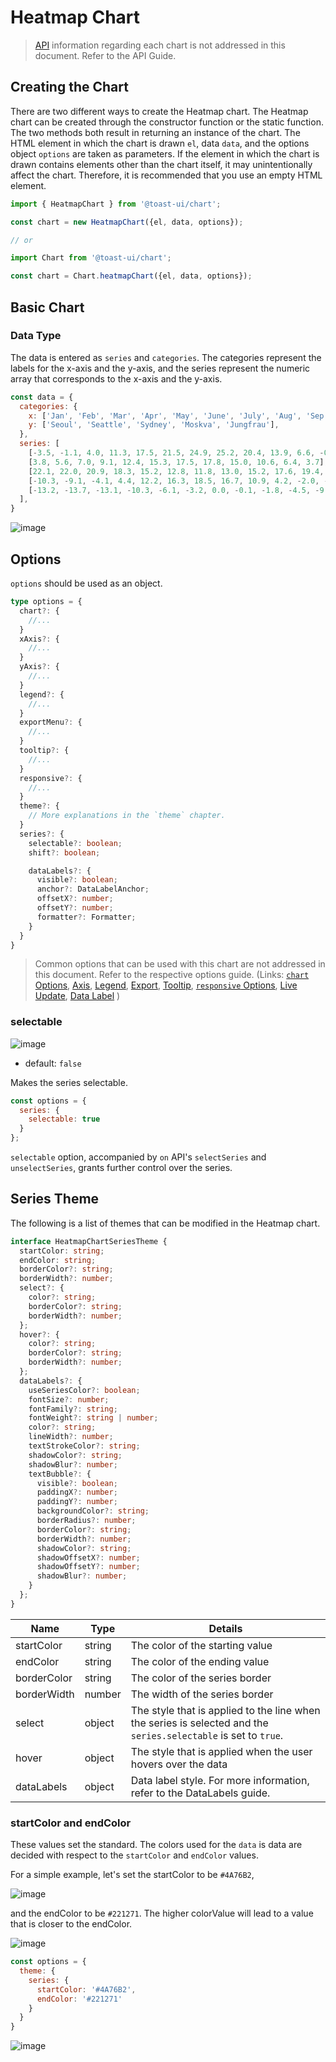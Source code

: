 # Heatmap Chart

> [API](./common-api.md) information regarding each chart is not addressed in this document. Refer to the API Guide. 

## Creating the Chart

There are two different ways to create the Heatmap chart. The Heatmap chart can be created through the constructor function or the static function. The two methods both result in returning an instance of the chart. The HTML element in which the chart is drawn `el`, data `data`, and the options object `options` are taken as parameters. If the element in which the chart is drawn contains elements other than the chart itself, it may unintentionally affect the chart. Therefore, it is recommended that you use an empty HTML element.

```js
import { HeatmapChart } from '@toast-ui/chart';

const chart = new HeatmapChart({el, data, options});

// or

import Chart from '@toast-ui/chart';

const chart = Chart.heatmapChart({el, data, options});
```

## Basic Chart

### Data Type

The data is entered as `series` and `categories`. The categories represent the labels for the x-axis and the y-axis, and the series represent the numeric array that corresponds to the x-axis and the y-axis. 

```js
const data = {
  categories: {
    x: ['Jan', 'Feb', 'Mar', 'Apr', 'May', 'June', 'July', 'Aug', 'Sep', 'Oct', 'Nov', 'Dec'],
    y: ['Seoul', 'Seattle', 'Sydney', 'Moskva', 'Jungfrau'],
  },
  series: [
    [-3.5, -1.1, 4.0, 11.3, 17.5, 21.5, 24.9, 25.2, 20.4, 13.9, 6.6, -0.6],
    [3.8, 5.6, 7.0, 9.1, 12.4, 15.3, 17.5, 17.8, 15.0, 10.6, 6.4, 3.7],
    [22.1, 22.0, 20.9, 18.3, 15.2, 12.8, 11.8, 13.0, 15.2, 17.6, 19.4, 21.2],
    [-10.3, -9.1, -4.1, 4.4, 12.2, 16.3, 18.5, 16.7, 10.9, 4.2, -2.0, -7.5],
    [-13.2, -13.7, -13.1, -10.3, -6.1, -3.2, 0.0, -0.1, -1.8, -4.5, -9.0, -10.9],
  ],
}
```

![image](https://user-images.githubusercontent.com/35371660/101881018-2b931900-3bd7-11eb-8485-00f8f628625e.png)

## Options

`options` should be used as an object.

```ts
type options = {
  chart?: {
    //...
  }
  xAxis?: {
    //...
  }
  yAxis?: {
    //...
  }
  legend?: {
    //...
  }
  exportMenu?: {
    //...
  }
  tooltip?: {
    //...
  }
  responsive?: {
    //...
  }
  theme?: {
    // More explanations in the `theme` chapter.
  }
  series?: {
    selectable?: boolean;
    shift?: boolean;

    dataLabels?: {
      visible?: boolean;
      anchor?: DataLabelAnchor;
      offsetX?: number;
      offsetY?: number;
      formatter?: Formatter;
    }
  }
}
```

> Common options that can be used with this chart are not addressed in this document. Refer to the respective options guide. 
> (Links: 
> [`chart` Options](./common-chart-options.md),
> [Axis](./common-axes.md), 
> [Legend](./common-legend.md), 
> [Export](./common-exportMenu.md),
> [Tooltip](./common-tooltip.md),
> [`responsive` Options](./common-responsive-options.md), 
> [Live Update](./common-liveUpdate-options.md),
> [Data Label](./common-dataLabels-options.md)
> )


### selectable

![image](https://user-images.githubusercontent.com/35371660/101881776-3dc18700-3bd8-11eb-8cde-50d13252a885.png)

* default: `false`

Makes the series selectable.

```js
const options = {
  series: {
    selectable: true
  }
};
```

`selectable` option, accompanied by `on` API's `selectSeries` and `unselectSeries`, grants further control over the series. 

## Series Theme

The following is a list of themes that can be modified in the Heatmap chart.

```ts
interface HeatmapChartSeriesTheme {
  startColor: string;
  endColor: string;
  borderColor?: string;
  borderWidth?: number;
  select?: {
    color?: string;
    borderColor?: string;
    borderWidth?: number;
  };
  hover?: {
    color?: string;
    borderColor?: string;
    borderWidth?: number;
  };
  dataLabels?: {
    useSeriesColor?: boolean;
    fontSize?: number;
    fontFamily?: string;
    fontWeight?: string | number;
    color?: string;
    lineWidth?: number;
    textStrokeColor?: string;
    shadowColor?: string;
    shadowBlur?: number;
    textBubble?: {
      visible?: boolean;
      paddingX?: number;
      paddingY?: number;
      backgroundColor?: string;
      borderRadius?: number;
      borderColor?: string;
      borderWidth?: number;
      shadowColor?: string;
      shadowOffsetX?: number;
      shadowOffsetY?: number;
      shadowBlur?: number;
    }
  };
}
```

| Name | Type | Details |
| --- | --- | --- |
| startColor | string | The color of the starting value |
| endColor | string | The color of the ending value |
| borderColor | string | The color of the series border |
| borderWidth | number | The width of the series border |
| select | object | The style that is applied to the line when the series is selected and the `series.selectable` is set to `true`. |
| hover | object | The style that is applied when the user hovers over the data | 
| dataLabels | object | Data label style. For more information, refer to the DataLabels guide. | 

### startColor and endColor

These values set the standard. The colors used for the `data` is data are decided with respect to the `startColor` and `endColor` values. 

For a simple example, let's set the startColor to be `#4A76B2`,

![image](https://user-images.githubusercontent.com/35371660/101878940-d0135c00-3bd3-11eb-8070-9429df31d9c3.png)

and the endColor to be `#221271`. The higher colorValue will lead to a value that is closer to the endColor. 

![image](https://user-images.githubusercontent.com/35371660/101878968-dacdf100-3bd3-11eb-9e5a-587630ae3e02.png)

```js
const options = {
  theme: {
    series: {
      startColor: '#4A76B2',
      endColor: '#221271'
    } 
  }
}
```

![image](https://user-images.githubusercontent.com/35371660/101882405-3058cc80-3bd9-11eb-8900-6923c72b84b5.png)